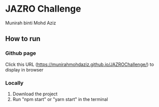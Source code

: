 # JAZRO Challenge
Munirah binti Mohd Aziz

## How to run

### Github page

Click this URL (https://munirahmohdaziz.github.io/JAZROChallenge/) to display in browser

### Locally

1. Download the project
2. Run "npm start" or "yarn start" in the terminal
